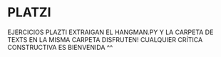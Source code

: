 # PLATZI
EJERCICIOS PLAZTI
EXTRAIGAN EL HANGMAN.PY Y LA CARPETA DE TEXTS EN LA MISMA CARPETA
DISFRUTEN!
CUALQUIER CRÍTICA CONSTRUCTIVA ES BIENVENIDA ^^
